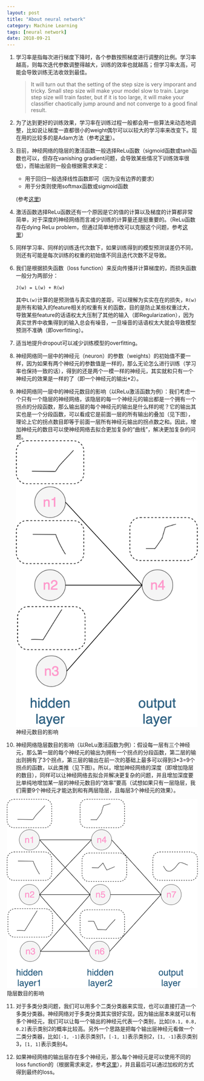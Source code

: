 ```yaml
---
layout: post
title: "About neural network"
category: Machine Learning
tags: [neural network]
date: 2018-09-21
---
```


1. 学习率是指每次进行梯度下降时，各个参数按照梯度进行调整的比例。学习率越高，则每次迭代参数调整得越大，训练的效率也就越高；但学习率太高，可能会导致训练无法收敛到最佳。

   > It will turn out that the setting of the step size is very imporant and tricky. Small step size will make your model slow to train. Large step size will train faster, but if it is too large, it will make your classifier chaotically jump around and not converge to a good final result.

2. 为了达到更好的训练效果，学习率在训练过程一般都会用一些算法来动态地调整，比如说让梯度一直都很小的weight偶尔可以以较大的学习率来改变下。现在用的比较多的是Adam方法（参考[这里](https://medium.com/@gauravksinghCS/adaptive-learning-rate-methods-e6e00dcbae5e)）。

3. 目前，神经网络的隐层的激活函数一般选择ReLu函数（sigmoid函数或tanh函数也可以，但存在vanishing gradient问题，会导致某些情况下训练效率很低），而输出层则一般会根据需求来定：

   - 用于回归一般选择线性函数即可（因为没有边界的要求）
   - 用于分类则使用softmax函数或sigmoid函数

   (参考[这里](https://stats.stackexchange.com/questions/218542/which-activation-function-for-output-layer))

4. 激活函数选择ReLu函数还有一个原因是它的值的计算以及梯度的计算都非常简单，对于深度的神经网络而言减少训练的计算量还是挺重要的。（ReLu函数存在dying ReLu problem，但通过简单地修改可以克服这个问题，参考[这里](https://medium.com/the-theory-of-everything/understanding-activation-functions-in-neural-networks-9491262884e0)）

5. 同样学习率、同样的训练迭代次数下，如果训练得到的模型预测误差仍不同，则还有可能是每次训练的权重的初始值不同且迭代次数不足导致。

6. 我们是根据损失函数（loss function）来反向传播并计算梯度的，而损失函数一般分为两部分：

   ```
   J(w) = L(w) + R(w)
   ```

   其中`L(w)`计算的是预测值与真实值的差距，可以理解为实实在在的损失，`R(w)`是所有和输入的feature相关的权重有关的函数，目的是防止某些权重过大，导致某些feature的话语权太大压制了其他的输入（即Regularization），因为真实世界中收集得到的输入总会有噪音，一旦噪音的话语权太大就会导致模型预测不准确（即overfitting）。

7. 适当地提升dropout可以减少训练模型的overfitting。
   <!--break-->

8. 神经网络同一层中的神经元（neuron）的参数（weights）的初始值不要一样，因为如果有两个神经元的参数值是一样的，那么无论怎么进行训练（学习率也保持一致的话），得到的还是两个一模一样的神经元，其实就和只有一个神经元的效果是一样的了（即一个神经元的输出*2）。

9. 神经网络同一层中的神经元数目的影响（以ReLu激活函数为例）：我们考虑一个只有一个隐层的神经网络，该隐层的每一个神经元的输出都是一个拥有一个拐点的分段函数，那么输出层的每个神经元的输出是什么样的呢？它的输出其实也是一个分段函数，可以看成它是前面一层的所有输出的叠加（见下图），理论上它的拐点数目即等于前面一层所有神经元输出的拐点数之和。因此，增加神经元的数目可以使神经网络去拟合更加复杂的“曲线”，解决更加复杂的问题。
   <img title="2018-03-30-About-neural-network.png" src="/images/2018-03-30-About-neural-network.png" width="592" />
   <span class="caption">神经元数目的影响</span>

10. 神经网络隐层数目的影响（以ReLu激活函数为例）：假设每一层有三个神经元，那么第一层的每个神经元的输出为拥有一个拐点的分段函数，第二层的输出则拥有了3个拐点，第三层的输出在前一次的基础上最多可以得到3*3=9个拐点的函数，以此类推（见下图）。所以，增加神经网络的深度（即增加隐层的数目），同样可以让神经网络去拟合并解决更复杂的问题，并且增加深度要比单纯地增加某一层的神经元数目的“效率”要高（试想如果只有一层隐层，我们需要9个神经元才能达到和有两层隐层，且每层3个神经元的效果）。
   <img title="2018-03-30-About-neural-network-1.png" src="/images/2018-03-30-About-neural-network-1.png" width="942" />
   <span class="caption">隐层数目的影响</span>

11. 对于多类分类问题，我们可以用多个二类分类器来实现，也可以直接打造一个多类分类器。神经网络对于多类分类其实很好实现，因为输出层本来就可以有多个神经元，我们可以让每一个输出的神经元代表一个类别，比如`[0.1, 0.8, 0.2]`表示类别2的概率比较高。另外一个思路是把每个输出层神经元看做一个二类分类器，比如`[-1, -1]`表示类别1，`[-1, 1]`表示类别2，`[1, -1]`表示类别3，`[1, 1]`表示类别4。

12. 如果神经网络的输出层存在多个神经元，那么每个神经元是可以使用不同的loss function的（根据需求来定，参考[这里](https://www.depends-on-the-definition.com/guide-to-multi-label-classification-with-neural-networks/)），并且最后可以通过加权的方式得到最终的loss。